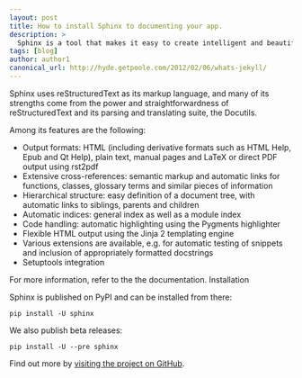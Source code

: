 ```yaml
---
layout: post
title: How to install Sphinx to documenting your app.
description: >
  Sphinx is a tool that makes it easy to create intelligent and beautiful documentation for Python projects (or other documents consisting of multiple reStructuredText sources), written by Georg Brandl. It was originally created for the new Python documentation, and has excellent facilities for Python project documentation, but C/C++ is supported as well, and more languages are planned.
tags: [blog]
author: author1
canonical_url: http://hyde.getpoole.com/2012/02/06/whats-jekyll/
---
```


Sphinx uses reStructuredText as its markup language, and many of its strengths come from the power and straightforwardness of reStructuredText and its parsing and translating suite, the Docutils.

Among its features are the following:

- Output formats: HTML (including derivative formats such as HTML Help, Epub and Qt Help), plain text, manual pages and LaTeX or direct PDF output using rst2pdf
- Extensive cross-references: semantic markup and automatic links for functions, classes, glossary terms and similar pieces of information
- Hierarchical structure: easy definition of a document tree, with automatic links to siblings, parents and children
- Automatic indices: general index as well as a module index
- Code handling: automatic highlighting using the Pygments highlighter
- Flexible HTML output using the Jinja 2 templating engine
- Various extensions are available, e.g. for automatic testing of snippets and inclusion of appropriately formatted docstrings
- Setuptools integration

For more information, refer to the the documentation.
Installation

Sphinx is published on PyPI and can be installed from there:

`pip install -U sphinx`

We also publish beta releases:

`pip install -U --pre sphinx`

Find out more by [visiting the project on GitHub](https://github.com/sphinx-doc/sphinx).

[docs]: ../docs/7.5.0/index.md
